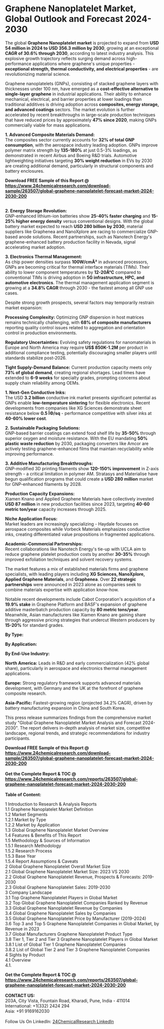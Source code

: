 <h1>Graphene Nanoplatelet Market, Global Outlook and Forecast 2024-2030</h1><p>The global <strong>Graphene Nanoplatelet market</strong> is projected to expand from <strong>USD 54 million in 2024 to USD 356.3 million by 2030</strong>, growing at an exceptional <strong>CAGR of 30.6% through 2030</strong>, according to latest industry analysis. This explosive growth trajectory reflects surging demand across high-performance applications where graphene's unique properties - <strong>exceptional strength, thermal conductivity, and electrical properties</strong> - are revolutionizing material science.</p><p>Graphene nanoplatelets (GNPs), consisting of stacked graphene layers with thicknesses under 100 nm, have emerged as a <strong>cost-effective alternative to single-layer graphene</strong> in industrial applications. Their ability to enhance mechanical, electrical, and barrier properties at lower loadings than traditional additives is driving adoption across <strong>composites, energy storage, and advanced coatings</strong> sectors. The market evolution is further accelerated by recent breakthroughs in large-scale production techniques that have reduced prices by approximately <strong>47% since 2020</strong>, making GNPs commercially viable for mass applications.</p><p><strong>1. Advanced Composite Materials Demand:</strong><br>
The composites sector currently accounts for <strong>32% of total GNP consumption</strong>, with the aerospace industry leading adoption. GNPs improve polymer matrix strength by <strong>135-180%</strong> at just 0.5-3% loadings, as demonstrated in recent Airbus and Boeing R&amp;D trials. Automotive lightweighting initiatives targeting <strong>30% weight reduction</strong> in EVs by 2030 are creating additional demand, particularly in structural components and battery enclosures.</p><div><b>Download FREE Sample of this Report @ 
            <a href="https://www.24chemicalresearch.com/download-sample/263507/global-graphene-nanoplatelet-forecast-market-2024-2030-200">
            https://www.24chemicalresearch.com/download-sample/263507/global-graphene-nanoplatelet-forecast-market-2024-2030-200</a></b></div><br><p><strong>2. Energy Storage Revolution:</strong><br>
GNP-enhanced lithium-ion batteries show <strong>25-40% faster charging</strong> and <strong>15-25% higher energy density</strong> versus conventional designs. With the global battery market expected to reach <strong>USD 280 billion by 2030</strong>, material suppliers like Graphenea and NanoXplore are racing to commercialize GNP-based anode solutions. Recent partnerships, such as Nanotech Energy's graphene-enhanced battery production facility in Nevada, signal accelerating market adoption.</p><p><strong>3. Electronics Thermal Management:</strong><br>
As chip power densities surpass <strong>100W/cmÂ²</strong> in advanced processors, GNPs are becoming critical for thermal interface materials (TIMs). Their ability to lower component temperatures by <strong>12-20Â°C</strong> compared to conventional TIMs is driving adoption in <strong>5G infrastructure, HPC, and automotive electronics</strong>. The thermal management application segment is growing at a <strong>34.8% CAGR</strong> through 2030 - the fastest among all GNP use cases.</p><p>Despite strong growth prospects, several factors may temporarily restrain market expansion:</p><p><strong>Processing Complexity:</strong> Optimizing GNP dispersion in host matrices remains technically challenging, with <strong>68% of composite manufacturers</strong> reporting quality control issues related to aggregation and orientation control in production environments.</p><p><strong>Regulatory Uncertainties:</strong> Evolving safety regulations for nanomaterials in Europe and North America may require <strong>US$ 850K-1.2M</strong> per product in additional compliance testing, potentially discouraging smaller players until standards stabilize post-2026.</p><p><strong>Tight Supply-Demand Balance:</strong> Current production capacity meets only <strong>73% of global demand</strong>, creating regional shortages. Lead times have extended to <strong>6-9 weeks</strong> for specialty grades, prompting concerns about supply chain reliability among OEMs.</p><p><strong>1. Next-Gen Conductive Inks:</strong><br>
The USD <strong>3.2 billion</strong> conductive ink market presents significant potential as GNPs enable <strong>low-temperature sintering</strong> for flexible electronics. Recent developments from companies like XG Sciences demonstrate sheet resistance below <strong>0.5 Î©/sq</strong> - performance competitive with silver inks at <strong>40-60% lower cost</strong>.</p><p><strong>2. Sustainable Packaging Solutions:</strong><br>
GNP-based barrier coatings can extend food shelf life by <strong>35-50%</strong> through superior oxygen and moisture resistance. With the EU mandating <strong>50% plastic waste reduction</strong> by 2030, packaging converters like Amcor are actively testing graphene-enhanced films that maintain recyclability while improving performance.</p><p><strong>3. Additive Manufacturing Breakthroughs:</strong><br>
GNP-modified 3D printing filaments show <strong>120-150% improvement</strong> in Z-axis strength - a critical limitation in polymer AM. Stratasys and Materialise have begun qualification programs that could create a <strong>USD 280 million</strong> market for GNP-enhanced filaments by 2028.</p><p><strong>Production Capacity Expansions:</strong><br>
	Xiamen Knano and Applied Graphene Materials have collectively invested <strong>USD 87 million</strong> in new production facilities since 2023, targeting <strong>40-60 metric ton/year</strong> capacity increases through 2025.</p><p><strong>Niche Application Focus:</strong><br>
	Market leaders are increasingly specializing - Haydale focuses on aerospace composites while Vorbeck Materials emphasizes conductive inks, creating differentiated value propositions in fragmented applications.</p><p><strong>Academic-Commercial Partnerships:</strong><br>
	Recent collaborations like Nanotech Energy's tie-up with UCLA aim to reduce graphene platelet production costs by another <strong>30-35%</strong> through improved exfoliation techniques and solvent recovery systems.</p><p>The market features a mix of established materials firms and graphene specialists, with leading players including <strong>XG Sciences, NanoXplore, Applied Graphene Materials</strong>, and <strong>Graphenea</strong>. Over <strong>22 strategic partnerships</strong> were announced in 2023 alone as companies seek to combine materials expertise with application know-how.</p><p>Notable recent developments include Cabot Corporation's acquisition of a <strong>19.9% stake</strong> in Graphene Platform and BASF's expansion of graphene additive masterbatch production capacity by <strong>80 metric tons/year</strong>. Meanwhile, Asian manufacturers like Xiamen Knano are gaining share through aggressive pricing strategies that undercut Western producers by <strong>15-20%</strong> for standard grades.</p><p><strong>By Type:</strong></p><p><strong>By Application:</strong></p><p><strong>By End-Use Industry:</strong></p><p><strong>North America:</strong> Leads in R&amp;D and early commercialization (42% global share), particularly in aerospace and electronics thermal management applications.</p><p><strong>Europe:</strong> Strong regulatory framework supports advanced materials development, with Germany and the UK at the forefront of graphene composite research.</p><p><strong>Asia-Pacific:</strong> Fastest-growing region (projected 34.2% CAGR), driven by battery manufacturing expansion in China and South Korea.</p><p>This press release summarizes findings from the comprehensive market study "Global Graphene Nanoplatelet Market Analysis and Forecast 2024-2030". The report delivers in-depth analysis of market size, competitive landscape, regional trends, and strategic recommendations for industry participants.</p><div><b>Download FREE Sample of this Report @ 
            <a href="https://www.24chemicalresearch.com/download-sample/263507/global-graphene-nanoplatelet-forecast-market-2024-2030-200">
            https://www.24chemicalresearch.com/download-sample/263507/global-graphene-nanoplatelet-forecast-market-2024-2030-200</a></b></div><br><div><b>Get the Complete Report & TOC @ 
            <a href="https://www.24chemicalresearch.com/reports/263507/global-graphene-nanoplatelet-forecast-market-2024-2030-200">
            https://www.24chemicalresearch.com/reports/263507/global-graphene-nanoplatelet-forecast-market-2024-2030-200</a></b></div><br>
            <b>Table of Content:</b><p>1 Introduction to Research & Analysis Reports<br />
    1.1 Graphene Nanoplatelet Market Definition<br />
    1.2 Market Segments<br />
        1.2.1 Market by Type<br />
        1.2.2 Market by Application<br />
    1.3 Global Graphene Nanoplatelet Market Overview<br />
    1.4 Features & Benefits of This Report<br />
    1.5 Methodology & Sources of Information<br />
        1.5.1 Research Methodology<br />
        1.5.2 Research Process<br />
        1.5.3 Base Year<br />
        1.5.4 Report Assumptions & Caveats<br />
2 Global Graphene Nanoplatelet Overall Market Size<br />
    2.1 Global Graphene Nanoplatelet Market Size: 2023 VS 2030<br />
    2.2 Global Graphene Nanoplatelet Revenue, Prospects & Forecasts: 2019-2030<br />
    2.3 Global Graphene Nanoplatelet Sales: 2019-2030<br />
3 Company Landscape<br />
    3.1 Top Graphene Nanoplatelet Players in Global Market<br />
    3.2 Top Global Graphene Nanoplatelet Companies Ranked by Revenue<br />
    3.3 Global Graphene Nanoplatelet Revenue by Companies<br />
    3.4 Global Graphene Nanoplatelet Sales by Companies<br />
    3.5 Global Graphene Nanoplatelet Price by Manufacturer (2019-2024)<br />
    3.6 Top 3 and Top 5 Graphene Nanoplatelet Companies in Global Market, by Revenue in 2023<br />
    3.7 Global Manufacturers Graphene Nanoplatelet Product Type<br />
    3.8 Tier 1, Tier 2 and Tier 3 Graphene Nanoplatelet Players in Global Market<br />
        3.8.1 List of Global Tier 1 Graphene Nanoplatelet Companies<br />
        3.8.2 List of Global Tier 2 and Tier 3 Graphene Nanoplatelet Companies<br />
4 Sights by Product<br />
    4.1 Overview<br />
        4.1.</p><div><b>Get the Complete Report & TOC @ 
            <a href="https://www.24chemicalresearch.com/reports/263507/global-graphene-nanoplatelet-forecast-market-2024-2030-200">
            https://www.24chemicalresearch.com/reports/263507/global-graphene-nanoplatelet-forecast-market-2024-2030-200</a></b></div><br><b>CONTACT US:</b><br>
            203A, City Vista, Fountain Road, Kharadi, Pune, India - 411014<br>
            International: +1(332) 2424 294<br>
            Asia: +91 9169162030 <br><br>
            Follow Us On LinkedIn: <a href="https://www.linkedin.com/company/24chemicalresearch/">24ChemicalResearch LinkedIn</a>